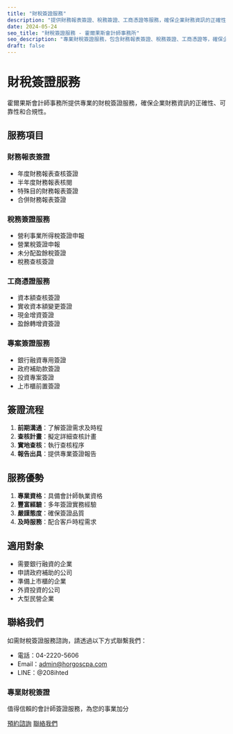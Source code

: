 ```yaml
---
title: "財稅簽證服務"
description: "提供財務報表簽證、稅務簽證、工商憑證等服務，確保企業財務資訊的正確性和可靠性"
date: 2024-05-24
seo_title: "財稅簽證服務 - 霍爾果斯會計師事務所"
seo_description: "專業財稅簽證服務，包含財務報表簽證、稅務簽證、工商憑證等，確保企業財務資訊的正確性和合規性"
draft: false
---
```


# 財稅簽證服務

霍爾果斯會計師事務所提供專業的財稅簽證服務，確保企業財務資訊的正確性、可靠性和合規性。

## 服務項目

### 財務報表簽證
- 年度財務報表查核簽證
- 半年度財務報表核閱
- 特殊目的財務報表簽證
- 合併財務報表簽證

### 稅務簽證服務
- 營利事業所得稅簽證申報
- 營業稅簽證申報
- 未分配盈餘稅簽證
- 稅務查核簽證

### 工商憑證服務
- 資本額查核簽證
- 實收資本額變更簽證
- 現金增資簽證
- 盈餘轉增資簽證

### 專案簽證服務
- 銀行融資專用簽證
- 政府補助款簽證
- 投資專案簽證
- 上市櫃前置簽證

## 簽證流程

1. **前期溝通**：了解簽證需求及時程
2. **查核計畫**：擬定詳細查核計畫
3. **實地查核**：執行查核程序
4. **報告出具**：提供專業簽證報告

## 服務優勢

1. **專業資格**：具備會計師執業資格
2. **豐富經驗**：多年簽證實務經驗
3. **嚴謹態度**：確保簽證品質
4. **及時服務**：配合客戶時程需求

## 適用對象

- 需要銀行融資的企業
- 申請政府補助的公司
- 準備上市櫃的企業
- 外資投資的公司
- 大型民營企業

## 聯絡我們

如需財稅簽證服務諮詢，請透過以下方式聯繫我們：

- 電話：04-2220-5606
- Email：admin@horgoscpa.com
- LINE：@208ihted

<div class="service-cta">
  <div class="service-cta__content">
    <h3>專業財稅簽證</h3>
    <p>值得信賴的會計師簽證服務，為您的事業加分</p>
    <div class="service-cta__buttons">
      <a href="/appointment/" class="btn btn-primary">預約諮詢</a>
      <a href="/contact/" class="btn btn-secondary">聯絡我們</a>
    </div>
  </div>
</div>